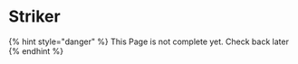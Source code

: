# Striker

{% hint style="danger" %}
This Page is not complete yet. Check back later
{% endhint %}

